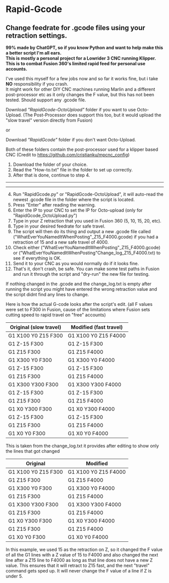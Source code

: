 # Rapid-Gcode
## Change feedrate for .gcode files using your retraction settings. 

**99% made by ChatGPT, so if you know Python and want to help make this a better script I'm all ears.  
This is mostly a personal project for a Lowrider 3 CNC running Klipper.   
This is to combat Fusion 360's limited rapid feed for personal use accounts.**   

I've used this myself for a few jobs now and so far it works fine, but i take **NO** responsibility if you crash.  
It might work for other DIY CNC machines running Marlin and a different post-processor etc as it only changes the F value, but this has not been tested. Should support any .gcode file. 

Download *"RapidGcode-OctoUpload"* folder if you want to use Octo-Upload. (The Post-Processor does support this too, but it would upload the "slow travel" version directly from Fusion)  
  
or  
  
Download *"RapidGcode"* folder if you don't want Octo-Upload.  
  
Both of these folders contain the post-processor used for a klipper based CNC (Credit to https://github.com/cristianku/mpcnc_config)

1. Download the folder of your choice. 
2. Read the "How-to.txt" file in the folder to set up correctly. 
3. After that is done, continue to step 4.
------------------------------------------------------------------
------------------------------------------------------------------
4. Run "RapidGcode.py" or "RapidGcode-OctoUpload", it will auto-read the newest .gcode file in the folder where the script is located. 
5. Press "Enter" after reading the warning.
6. Enter the IP to your CNC to set the IP for Octo-upload (only for "RapidGcode_OctoUpload.py")
7. Type in your Z retraction that you used in Fusion 360 (5, 10, 15, 20, etc). 
8. Type in your desired feedrate for safe travel. 
9. The script will then do its thing and output a new .gcode file called ("WhatEverYouNamedItWhenPosting"_Z15_F4000.gcode) if you had a retraction of 15 and a new safe travel of 4000.
10. Check either ("WhatEverYouNamedItWhenPosting"_Z15_F4000.gcode) or ("WhatEverYouNamedItWhenPosting"Change_log_Z15_F4000.txt) to see if everything is OK. 
11. Send it to your CNC as you would normally do if it looks fine. 
12. That's it, don't crash, be safe. You can make some test paths in Fusion and run it through the script and "dry-run" the new file for testing.  
  
If nothing changed in the .gcode and the change_log.txt is empty after running the script you might have entered the wrong retraction value and the script didnt find any lines to change.   

Here is how the actual G-code looks after the script's edit. (all F values were set to F300 in Fusion, cause of the limitations where Fusion sets cutting speed to rapid travel on "free" accounts)

Original (slow travel) |  Modified (fast travel)
-----------------------|----------------------
G1 X100 Y0 Z15 F300    |  G1 X100 Y0 Z15 F4000
G1 Z-15 F300           |  G1 Z-15 F300
G1 Z15 F300            |  G1 Z15 F4000
G1 X300 Y0 F300        |  G1 X300 Y0 F4000
G1 Z-15 F300           |  G1 Z-15 F300
G1 Z15 F300            |  G1 Z15 F4000
G1 X300 Y300 F300      |  G1 X300 Y300 F4000
G1 Z-15 F300           |  G1 Z-15 F300
G1 Z15 F300            |  G1 Z15 F4000
G1 X0 Y300 F300        |  G1 X0 Y300 F4000
G1 Z-15 F300           |  G1 Z-15 F300
G1 Z15 F300            |  G1 Z15 F4000
G1 X0 Y0 F300          |  G1 X0 Y0 F4000

This is taken from the change_log.txt it provides after editing to show only the lines that got changed

Original                                         | Modified
-------------------------------------------------|-----------------------------------
G1 X100 Y0 Z15 F300                              | G1 X100 Y0 Z15 F4000          
G1 Z15 F300                                      | G1 Z15 F4000                  
G1 X300 Y0 F300                                  | G1 X300 Y0 F4000              
G1 Z15 F300                                      | G1 Z15 F4000                  
G1 X300 Y300 F300                                | G1 X300 Y300 F4000            
G1 Z15 F300                                      | G1 Z15 F4000                  
G1 X0 Y300 F300                                  | G1 X0 Y300 F4000              
G1 Z15 F300                                      | G1 Z15 F4000                  
G1 X0 Y0 F300                                    | G1 X0 Y0 F4000                

In this example, we used 15 as the retraction on Z, so it changed the F value of all the G1 lines with a Z value of 15 to F4000 and also changed the next line after a Z15 line to F4000 as long as that line does not have a new Z value. This ensures that it will retract to Z15 fast, and the next "travel" command gets sped up. It will never change the F value of a line if Z is under 5.
